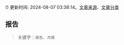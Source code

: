 :alarm_clock: 更新时间: 2024-08-07 03:38:14。[文章来源](/README.md)、[文章分类](/TAGS.md)

## 报告


> 关键字：`报告`、`月报`



